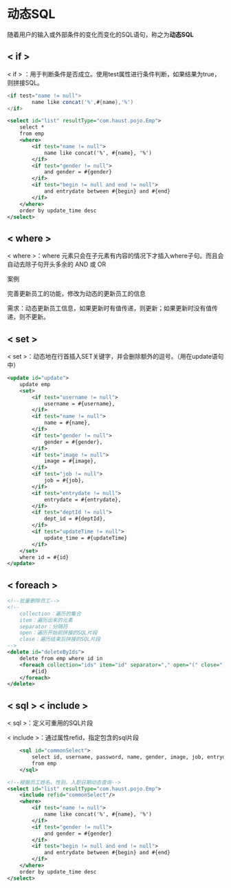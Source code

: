 # 动态SQL

随着用户的输入或外部条件的变化而变化的SQL语句，称之为**动态SQL**

## < if >

< if > ：用于判断条件是否成立。使用test属性进行条件判断，如果结果为true，则拼接SQL。

```java
<if test="name != null">
    	name like concat('%',#{name},'%')
</if>
```

```xml
<select id="list" resultType="com.haust.pojo.Emp">
    select *
    from emp
    <where>
        <if test="name != null">
            name like concat('%', #{name}, '%')
        </if>
        <if test="gender != null">
            and gender = #{gender}
        </if>
        <if test="begin != null and end != null">
            and entrydate between #{begin} and #{end}
        </if>
    </where>
    order by update_time desc
</select>
```

## < where >

< where >：where 元素只会在子元素有内容的情况下才插入where子句。而且会自动去除子句开头多余的 AND 或 OR



案例

完善更新员工的功能，修改为动态的更新员工的信息

需求：动态更新员工信息，如果更新时有值传递，则更新；如果更新时没有值传递，则不更新。

## < set >

< set >：动态地在行首插入SET关键字，并会删除额外的逗号。（用在update语句中）

```xml
<update id="update">
    update emp
    <set>
        <if test="username != null">
            username = #{username},
        </if>
        <if test="name != null">
            name = #{name},
        </if>
        <if test="gender != null">
            gender = #{gender},
        </if>
        <if test="image != null">
            image = #{image},
        </if>
        <if test="job != null">
            job = #{job},
        </if>
        <if test="entrydate != null">
            entrydate = #{entrydate},
        </if>
        <if test="deptId != null">
            dept_id = #{deptId},
        </if>
        <if test="updateTime != null">
            update_time = #{updateTime}
        </if>
    </set>
    where id = #{id}
</update>
```

## < foreach >

```xml
<!--批量删除员工-->
<!--
    collection：遍历的集合
    item：遍历出来的元素
    separator：分隔符
    open：遍历开始前拼接的SQL片段
    close：遍历结束后拼接的SQL片段
-->
<delete id="deleteByIds">
    delete from emp where id in
    <foreach collection="ids" item="id" separator="," open="(" close=")">
        #{id}
    </foreach>
</delete>
```

## < sql > < include >

 

< sql >：定义可重用的SQL片段

< include >：通过属性refid，指定包含的sql片段

```xml
    <sql id="commonSelect">
        select id, username, password, name, gender, image, job, entrydate, dept_id, create_time， update_time
        from emp
    </sql>
```

```xml
<!--根据员工姓名、性别、入职日期动态查询-->
<select id="list" resultType="com.haust.pojo.Emp">
    <include refid="commonSelect"/>
    <where>
        <if test="name != null">
            name like concat('%', #{name}, '%')
        </if>
        <if test="gender != null">
            and gender = #{gender}
        </if>
        <if test="begin != null and end != null">
            and entrydate between #{begin} and #{end}
        </if>
    </where>
    order by update_time desc
</select>
```

